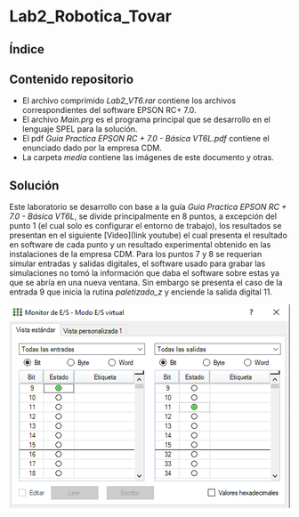 # Lab2_Robotica_Tovar

## Índice

## Contenido repositorio
 - El archivo comprimido _Lab2_VT6.rar_ contiene los archivos correspondientes del software EPSON RC+ 7.0.
 - El archivo _Main.prg_ es el programa principal que se desarrollo en el lenguaje SPEL para la solución.
 - El pdf _Guia Practica EPSON RC + 7.0 - Básica VT6L.pdf_ contiene el enunciado dado por la empresa CDM.
 - La carpeta _media_ contiene las imágenes de este documento y otras.

## Solución
Este laboratorio se desarrollo con base a la guía _Guia Practica EPSON RC + 7.0 - Básica VT6L_, se divide principalmente en 8 puntos, a excepción del punto 1 (el cual solo es configurar el entorno de trabajo), los resultados se presentan en el siguiente [Video](link youtube) el cual presenta el resultado en software de cada punto y un resultado experimental obtenido en las instalaciones de la empresa CDM. Para los puntos 7 y 8 se requerian simular entradas y salidas digitales, el software usado para grabar las simulaciones no tomó la información que daba el software sobre estas ya que se abría en una nueva ventana. Sin embargo se presenta el caso de la entrada 9 que inicia la rutina *paletizado_z* y enciende la salida digital 11.

<p align="center"> <img width="550" alt="workspace" src="media/ES_Digitales.png"> </p>
